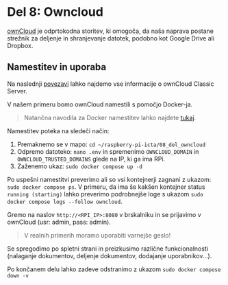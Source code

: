 # Del 8: Owncloud

[ownCloud](https://owncloud.com/) je odprtokodna storitev, ki omogoča, da naša naprava postane strežnik za deljenje in shranjevanje datotek, podobno kot Google Drive ali Dropbox.

## Namestitev in uporaba

Na naslednji [povezavi](https://doc.owncloud.com/server/10.14/) lahko najdemo vse informacije o ownCloud Classic Server.

V našem primeru bomo ownCloud namestili s pomočjo Docker-ja. 

> Natančna navodila za Docker namestitev lahko najdete [tukaj](https://doc.owncloud.com/server/10.14/admin_manual/installation/docker/).

Namestitev poteka na sledeči način:
1. Premaknemo se v mapo: `cd ~/raspberry-pi-icta/08_del_owncloud`
2. Odpremo datoteko: `nano .env` in spremenimo `OWNCLOUD_DOMAIN` in `OWNCLOUD_TRUSTED_DOMAINS` glede na IP, ki ga ima RPi.
3. Zaženemo ukaz: `sudo docker compose up -d`

Po uspešni namestitvi preverimo ali so vsi kontejnerji zagnani z ukazom: `sudo docker compose ps`. V primeru, da ima še kakšen kontejner status `running (starting)` lahko preverimo podrobnejše loge s ukazom `sudo docker compose logs --follow owncloud`.

Gremo na naslov `http://<RPI_IP>:8080` v brskalniku in se prijavimo v ownCloud (usr: admin, pass: admin).

> V realnih primerih moramo uporabiti varnejše geslo!

Se spregodimo po spletni strani in preizkusimo različne funkcionalnosti (nalaganje dokumentov, deljenje dokumentov, dodajanje uporabnikov...).

Po končanem delu lahko zadeve odstranimo z ukazom `sudo docker compose down -v`
